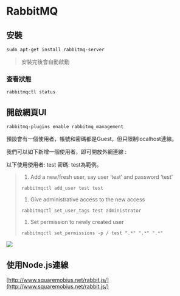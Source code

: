 # RabbitMQ

## 安裝

```text
sudo apt-get install rabbitmq-server
```

> 安裝完後會自動啟動

### 查看狀態

```text
rabbitmqctl status
```

## 開啟網頁UI

```text
rabbitmq-plugins enable rabbitmq_management
```

預設會有一個使用者，帳號和密碼都是Guest，但只限制localhost連線。

我們可以如下新增一個使用者，即可開放外網連線 :

以下使用使用者: test 密碼: test為範例。

> 1. Add a new/fresh user, say user ‘test’ and password ‘test’
>
> ```text
> rabbitmqctl add_user test test
> ```
>
> 1. Give administrative access to the new access
>
> ```text
> rabbitmqctl set_user_tags test administrator
> ```
>
> 1. Set permission to newly created user
>
> ```text
> rabbitmqctl set_permissions -p / test ".*" ".*" ".*"
> ```

![](https://github.com/easonwang01/web_advance/tree/1925ddcb36447378ab5377e38c84f5ccccca8136/assets/asdw23.png)

## 使用Node.js連線

[http://www.squaremobius.net/rabbit.js/](http://www.squaremobius.net/rabbit.js/)

